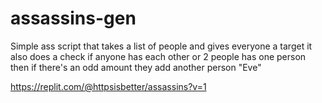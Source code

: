 # assassins-gen
Simple ass script that takes a list of people and gives everyone a target it also does a check if anyone has each other or 2 people has one person then if there's an odd amount they add another person "Eve"


https://replit.com/@httpsisbetter/assassins?v=1
